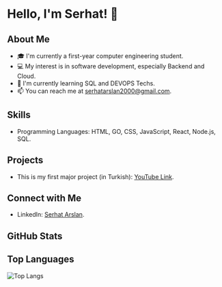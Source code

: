 # Hello, I'm Serhat! 👋

## About Me
- 🎓 I'm currently a first-year computer engineering student.
- 💻 My interest is in software development, especially Backend and Cloud.
- 🌱 I'm currently learning SQL and DEVOPS Techs.
- 📫 You can reach me at serhatarslan2000@gmail.com.

## Skills
- Programming Languages: HTML, GO, CSS, JavaScript, React, Node.js, SQL.

## Projects
- This is my first major project (in Turkish): [YouTube Link](https://www.youtube.com/watch?v=TG_Tx0f72Ls&t=140s).

## Connect with Me
- LinkedIn: [Serhat Arslan](https://www.linkedin.com/in/serhat-arslann/).

## GitHub Stats

## Top Languages
![Top Langs](https://github-readme-stats.vercel.app/api/top-langs/?username=serhatx1&hide_progress=true)
